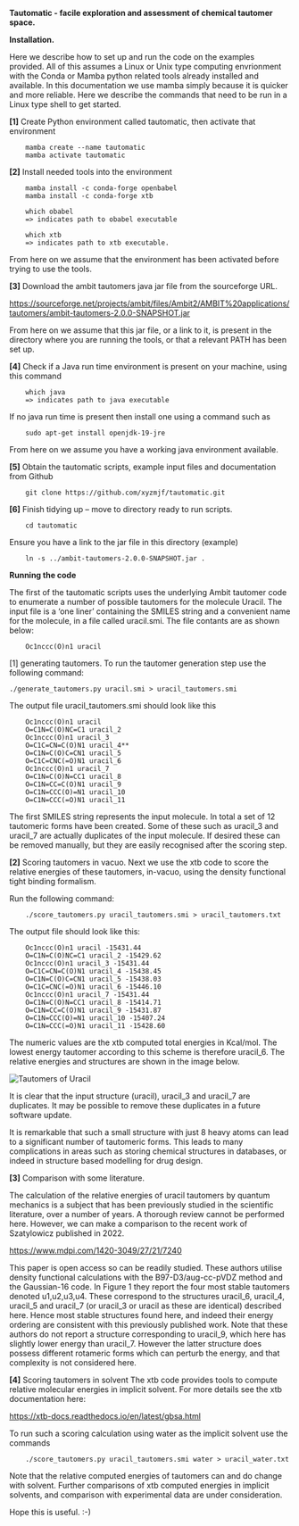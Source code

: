 

**Tautomatic - facile exploration and assessment of chemical tautomer space.**

**Installation.** 

Here we describe how to set up and run the code on the examples provided. All of this assumes a Linux or Unix type computing envrionment with the Conda or Mamba python related tools already installed and available. In this documentation we use mamba simply because it is quicker and more reliable. Here we describe the commands that need to be run in a Linux type shell to get started.

**[1]** Create Python environment called tautomatic, then activate that environment
```
	mamba create --name tautomatic 
	mamba activate tautomatic
```
**[2]** Install needed tools into the environment	
```
	mamba install -c conda-forge openbabel
	mamba install -c conda-forge xtb

	which obabel 
	=> indicates path to obabel executable 

	which xtb 
	=> indicates path to xtb executable. 
```

From here on we assume that the environment has been activated before trying to use the tools. 

**[3]** Download the ambit tautomers java jar file from the sourceforge URL.

https://sourceforge.net/projects/ambit/files/Ambit2/AMBIT%20applications/tautomers/ambit-tautomers-2.0.0-SNAPSHOT.jar

From here on we assume that this jar file, or a link to it, is present in the directory where you are running the tools, or that a relevant PATH has been set up. 


**[4]** Check if a Java run time environment is present on your machine, using this command

```
	which java 
	=> indicates path to java executable 
```
If no java run time is present then install one using a command such as 
```
	sudo apt-get install openjdk-19-jre
```
From here on we assume you have a working java environment available. 

**[5]** Obtain the tautomatic scripts, example input files and documentation from Github
```
	git clone https://github.com/xyzmjf/tautomatic.git
```	
**[6]** Finish tidying up – move to directory ready to run scripts. 
```
	cd tautomatic
```
Ensure you have a link to the jar file in this directory (example)
```
 	ln -s ../ambit-tautomers-2.0.0-SNAPSHOT.jar .
```


**Running the code**

The first of the tautomatic scripts uses the underlying Ambit tautomer code to enumerate a number of possible tautomers for the molecule Uracil. The input file is a ‘one liner’ containing the SMILES string and a convenient name for the molecule, in a file called uracil.smi. The file contants are as shown below:
```
	Oc1nccc(O)n1 uracil
```
[1] generating tautomers.
To run the tautomer generation step use the following command:

	./generate_tautomers.py uracil.smi > uracil_tautomers.smi

The output file uracil_tautomers.smi should look like this
```
	Oc1nccc(O)n1 uracil
	O=C1N=C(O)NC=C1 uracil_2
	Oc1nccc(O)n1 uracil_3
	O=C1C=CN=C(O)N1 uracil_4**
	O=C1N=C(O)C=CN1 uracil_5
	O=C1C=CNC(=O)N1 uracil_6
	Oc1nccc(O)n1 uracil_7
	O=C1N=C(O)N=CC1 uracil_8
	O=C1N=CC=C(O)N1 uracil_9
	O=C1N=CCC(O)=N1 uracil_10
	O=C1N=CCC(=O)N1 uracil_11
```
The first SMILES string represents the input molecule. In total a set of 12 tautomeric forms have been created. Some of these such as uracil_3 and uracil_7 are actually duplicates of the input molecule. If desired these can be removed manually, but they are easily recognised after the scoring step. 

**[2]** Scoring tautomers in vacuo.
Next we use the xtb code to score the relative energies of these tautomers, in-vacuo, using the density functional tight binding formalism. 

Run the following command:
```
	./score_tautomers.py uracil_tautomers.smi > uracil_tautomers.txt
```



The output file should look like this:
```
	Oc1nccc(O)n1 uracil -15431.44
	O=C1N=C(O)NC=C1 uracil_2 -15429.62
	Oc1nccc(O)n1 uracil_3 -15431.44
	O=C1C=CN=C(O)N1 uracil_4 -15438.45
	O=C1N=C(O)C=CN1 uracil_5 -15438.03
	O=C1C=CNC(=O)N1 uracil_6 -15446.10
	Oc1nccc(O)n1 uracil_7 -15431.44
	O=C1N=C(O)N=CC1 uracil_8 -15414.71
	O=C1N=CC=C(O)N1 uracil_9 -15431.87
	O=C1N=CCC(O)=N1 uracil_10 -15407.24
	O=C1N=CCC(=O)N1 uracil_11 -15428.60
```
The numeric values are the xtb computed total energies in Kcal/mol. 
The lowest energy tautomer according to this scheme is therefore uracil_6.
The relative energies and structures are shown in the image below. 
 
![Tautomers of Uracil](https://github.com/xyzmjf/test-repo1/blob/main/uracil_scores_tidy.svg)

It is clear that the input structure (uracil), uracil_3 and uracil_7 are duplicates. 
It may be possible to remove these duplicates in a future software update. 

It is remarkable that such a small structure with just 8 heavy atoms can lead
to a significant number of tautomeric forms. This leads to many complications
in areas such as storing chemical structures in databases, or indeed in 
structure based modelling for drug design. 

**[3]** Comparison with some literature. 

The calculation of the relative energies of uracil tautomers by quantum mechanics is a subject that has been previously studied in the scientific literature, over a number of years. A thorough review cannot be performed here. However, we can make a comparison to the recent work of Szatylowicz published in 2022.
 
https://www.mdpi.com/1420-3049/27/21/7240

This paper is open access so can be readily studied. These authors utilise density functional calculations with the B97-D3/aug-cc-pVDZ method and the Gaussian-16 code. In Figure 1 they report the four most stable tautomers denoted u1,u2,u3,u4. These correspond to the structures uracil_6, uracil_4, uracil_5 and uracil_7 (or uracil_3 or uracil as these are identical) described here. Hence most stable structures found here, and indeed their energy ordering are consistent with this previously published work. Note that these authors do not report a structure corresponding to uracil_9, which here has slightly lower energy than uracil_7. However the latter structure does possess different rotameric forms which can perturb the energy, and that complexity is not considered here.  

**[4]** Scoring tautomers in solvent
The xtb code provides tools to compute relative molecular energies in implicit solvent.
For more details see the xtb documentation here:

https://xtb-docs.readthedocs.io/en/latest/gbsa.html

To run such a scoring calculation using water as the implicit solvent use the commands
```
	./score_tautomers.py uracil_tautomers.smi water > uracil_water.txt 
```
Note that the relative computed energies of tautomers can and do change with solvent. 
Further comparisons of xtb computed energies in implicit solvents, and comparison 
with experimental data are under consideration.  

Hope this is useful. :-) 

